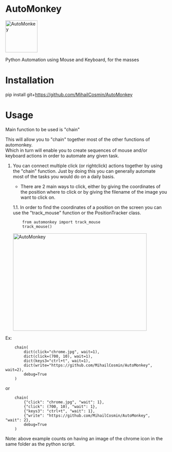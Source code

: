 # AutoMonkey
<img alt="AutoMonkey" src="img/monkey.ico" width="100px" height="100px"/>

Python Automation using Mouse and Keyboard, for the masses

# Installation
pip install git+https://github.com/MihailCosmin/AutoMonkey

# Usage
Main function to be used is "chain"  

This will allow you to "chain" together most of the other functions of automonkey.  
Which in turn will enable you to create sequences of mouse and/or keyboard actions in order to automate any given task.

1. You can connect multiple click (or rightclick) actions together by using the "chain" function. Just by doing this you can generally automate most of the tasks you would do on a daily basis.
    * There are 2 main ways to click, either by giving the coordinates of the position where to click or by giving the filename of the image you want to click on.

    1.1. In order to find the coordinates of a position on the screen you can use the "track_mouse" function or the PositionTracker class.
    ```
        from automonkey import track_mouse
        track_mouse()
    ```
    <img alt="AutoMonkey" src="demo/track_mouse.gif" width="416px" height="304px"/>



Ex:

```
    chain(  
        dict(click="chrome.jpg", wait=1),  
        dict(click=(700, 10), wait=1),  
        dict(keys3="ctrl+t", wait=1),  
        dict(write="https://github.com/MihailCosmin/AutoMonkey", wait=2),  
        debug=True  
    )
```

or

```
    chain(  
        {"click": "chrome.jpg", "wait": 1},  
        {"click": (700, 10), "wait": 1},  
        {"keys3": "ctrl+t", "wait": 1},  
        {"write": "https://github.com/MihailCosmin/AutoMonkey", "wait": 2},  
        debug=True  
    )
```


Note: above example counts on having an image of the chrome icon in the same folder as the python script.